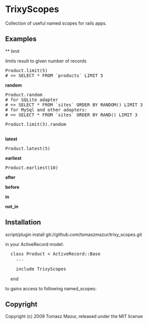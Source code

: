 # TrixyScopes

Collection of useful named scopes for rails apps.


## Examples

** limit

limits result to given number of records

<pre>
Product.limit(5)
# => SELECT * FROM `products` LIMIT 5
</pre>

**random**

<pre>
Product.random
# for SQLite adapter
# => SELECT * FROM `sites` ORDER BY RANDOM() LIMIT 3
# for MySql and other adapters:
# => SELECT * FROM `sites` ORDER BY RAND() LIMIT 3
</pre>

<pre>
Product.limit(3).random

</pre>

**latest**

<pre>
Product.latest(5)
</pre>

**earliest**

<pre>
Product.earliest(10)
</pre>

**after**

**before**

**in**

**not_in**

## Installation


script/plugin install git://github.com/tomaszmazur/trixy_scopes.git

in your ActiveRecord model:

<pre>
  class Product < ActiveRecord::Base
    ...
  
    include TrixyScopes
    
  end
</pre>
to gains access to following named_scopes:


## Copyright

Copyright (c) 2009 Tomasz Mazur, released under the MIT license
